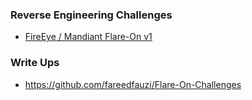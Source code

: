 ### Reverse Engineering Challenges

* [FireEye / Mandiant Flare-On v1](https://cyberdefenders.org/labs/24)

### Write Ups

* https://github.com/fareedfauzi/Flare-On-Challenges
